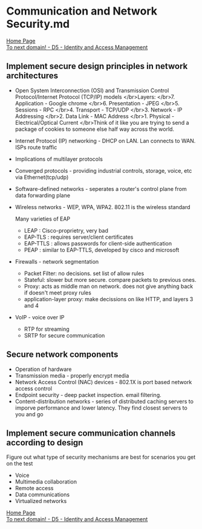 # Communication and Network Security.md

[Home Page](http://sgn.256-bit.com)   
 [To next domain! - D5 - Identity and Access Management](d5-identity-and-access-management.md)   


## Implement secure design principles in network architectures

* Open System Interconnection \(OSI\) and Transmission Control Protocol/Internet Protocol \(TCP/IP\) models &lt;/br&gt;Layers: &lt;/br&gt;7. Application - Google chrome &lt;/br&gt;6. Presentation - JPEG &lt;/br&gt;5. Sessions - RPC &lt;/br&gt;4. Transport - TCP/UDP &lt;/br&gt;3. Network - IP Addressing &lt;/br&gt;2. Data Link - MAC Address &lt;/br&gt;1. Physical - Electrical/Optical Current &lt;/br&gt;Think of it like you are trying to send a package of cookies to someone else half way across the world.
* Internet Protocol \(IP\) networking - DHCP on LAN. Lan connects to WAN. ISPs route traffic
* Implications of multilayer protocols
* Converged protocols - providing industrial controls, storage, voice, etc via Ethernet\(tcp/udp\)
* Software-defined networks - seperates a router's control plane from data forwarding plane
* Wireless networks - WEP, WPA, WPA2. 802.11 is the wireless standard

  Many varieties of EAP

  * LEAP : Cisco-proprietry, very bad
  * EAP-TLS : requires server/client certificates
  * EAP-TTLS : allows passwords for client-side authentication
  * PEAP : similar to EAP-TTLS, developed by cisco and microsoft

* Firewalls - network segmentation
  * Packet Filter: no decisions. set list of allow rules
  * Stateful: slower but more secure. compare packets to previous ones. 
  * Proxy: acts as middle man on network. does not give anything back if doesn't meet proxy rules
  * application-layer proxy: make decissions on like HTTP, and layers 3 and 4
* VoIP - voice over IP
  * RTP for streaming
  * SRTP for secure communication

## Secure network components

* Operation of hardware
* Transmission media - properly encrypt media
* Network Access Control \(NAC\) devices - 802.1X is port based network access control
* Endpoint security - deep packet inspection. email filtering. 
* Content-distribution networks - series of distributed caching servers to imporve performance and lower latency. They find closest servers to you and go

## Implement secure communication channels according to design

Figure out what type of security mechanisms are best for scenarios you get on the test

* Voice
* Multimedia collaboration
* Remote access
* Data communications
* Virtualized networks

[Home Page](http://sgn.256-bit.com)   
 [To next domain! - D5 - Identity and Access Management](d5-identity-and-access-management.md)   


